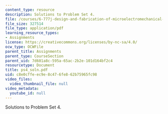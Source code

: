 ```yaml
---
content_type: resource
description: Solutions to Problem Set 4.
file: /courses/6-777j-design-and-fabrication-of-microelectromechanical-devices-spring-2007/c8e0cffeec9e8c476fe862b75965fc98_ps4_soln.pdf
file_size: 327514
file_type: application/pdf
learning_resource_types:
- Assignments
license: https://creativecommons.org/licenses/by-nc-sa/4.0/
ocw_type: OCWFile
parent_title: Assignments
parent_type: CourseSection
parent_uid: 7d601a8c-595a-65ac-2b2e-101d164bf2c4
resourcetype: Document
title: ps4_soln.pdf
uid: c8e0cffe-ec9e-8c47-6fe8-62b75965fc98
video_files:
  video_thumbnail_file: null
video_metadata:
  youtube_id: null
---
```

Solutions to Problem Set 4.